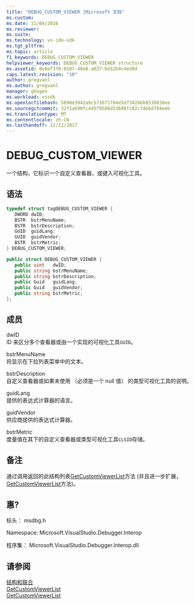 ```yaml
---
title: "DEBUG_CUSTOM_VIEWER |Microsoft 文档"
ms.custom: 
ms.date: 11/04/2016
ms.reviewer: 
ms.suite: 
ms.technology: vs-ide-sdk
ms.tgt_pltfrm: 
ms.topic: article
f1_keywords: DEBUG_CUSTOM_VIEWER
helpviewer_keywords: DEBUG_CUSTOM_VIEWER structure
ms.assetid: 8e0ef3f0-0107-48e8-a037-6e52b4c4ed9d
caps.latest.revision: "10"
author: gregvanl
ms.author: gregvanl
manager: ghogen
ms.workload: vssdk
ms.openlocfilehash: 5890e3942a9c571671784e5d7342bbb8530838ee
ms.sourcegitcommit: 32f1a690fc445f9586d53698fc82c7debd784eeb
ms.translationtype: MT
ms.contentlocale: zh-CN
ms.lasthandoff: 12/22/2017
---
```

# <a name="debugcustomviewer"></a>DEBUG_CUSTOM_VIEWER
一个结构，它标识一个自定义查看器，或键入可视化工具。  
  
## <a name="syntax"></a>语法  
  
```cpp  
typedef struct tagDEBUG_CUSTOM_VIEWER {  
   DWORD dwID;  
   BSTR  bstrMenuName;  
   BSTR  bstrDescription;  
   GUID  guidLang;  
   GUID  guidVendor;  
   BSTR  bstrMetric;  
} DEBUG_CUSTOM_VIEWER;  
```  
  
```csharp  
public struct DEBUG_CUSTOM_VIEWER {  
   public uint   dwID;  
   public string bstrMenuName;  
   public string bstrDescription;  
   public Guid   guidLang;  
   public Guid   guidVendor;  
   public string bstrMetric;  
};  
```  
  
## <a name="members"></a>成员  
 dwID  
 ID 来区分多个查看器或由一个实现的可视化工具`GUID`。  
  
 bstrMenuName  
 将显示在下拉列表菜单中的文本。  
  
 bstrDescription  
 自定义查看器或如果未使用 （必须是一个 null 值） 的类型可视化工具的说明。  
  
 guidLang  
 提供的表达式计算器的语言。  
  
 guidVendor  
 供应商提供的表达式计算器。  
  
 bstrMetric  
 度量值在其下的自定义查看器或类型可视化工具`CLSID`存储。  
  
## <a name="remarks"></a>备注  
 通过调用返回的此结构列表[GetCustomViewerList](../../../extensibility/debugger/reference/idebugproperty3-getcustomviewerlist.md)方法 (并且进一步扩展， [GetCustomViewerList](../../../extensibility/debugger/reference/ieevisualizerservice-getcustomviewerlist.md)方法)。  
  
## <a name="requirements"></a>惠?  
 标头： msdbg.h  
  
 Namespace: Microsoft.VisualStudio.Debugger.Interop  
  
 程序集： Microsoft.VisualStudio.Debugger.Interop.dll  
  
## <a name="see-also"></a>请参阅  
 [结构和联合](../../../extensibility/debugger/reference/structures-and-unions.md)   
 [GetCustomViewerList](../../../extensibility/debugger/reference/idebugproperty3-getcustomviewerlist.md)   
 [GetCustomViewerList](../../../extensibility/debugger/reference/ieevisualizerservice-getcustomviewerlist.md)